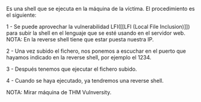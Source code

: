 Es una shell que se ejecuta en la máquina de la víctima. El procedimiento es el siguiente:

1 - Se puede aprovechar la vulnerabilidad LFI([[LFI (Local File Inclusion)]]) para subir la shell en el lenguaje que se esté usando en el servidor web. NOTA: En la reverse shell tiene que estar puesta nuestra IP.

2 - Una vez subido el fichero, nos ponemos a escuchar en el puerto que hayamos indicado en la reverse shell, por ejemplo el 1234.

3 - Después tenemos que ejecutar el fichero subido.

4 - Cuando se haya ejecutado, ya tendremos una reverse shell.


NOTA: Mirar máquina de THM Vulnversity.